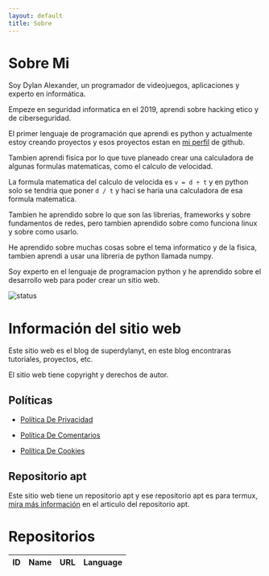 ```yaml
---
layout: default
title: Sobre
---
```


<link rel="stylesheet" href="https://stackpath.bootstrapcdn.com/bootstrap/4.3.1/css/bootstrap.min.css">
  
<link href="https://fonts.googleapis.com/css?family=Public+Sans:300,500&display=swap" rel="stylesheet">
  
# Sobre Mi

Soy Dylan Alexander, un programador de videojuegos, aplicaciones y experto en informática.

Empeze en seguridad informatica en  el 2019, aprendi sobre hacking etico y de ciberseguridad.

El primer lenguaje de programación que aprendi es python y actualmente estoy creando proyectos y esos proyectos estan en [mi perfil](https://github.com/dylan14567) de github.

Tambien aprendi fisica por lo que tuve planeado crear una calculadora de algunas formulas matematicas, como el calculo de velocidad.

La formula matematica del calculo de velocida es ``` v = d ÷ t ``` y en python solo se tendria que poner ``` d / t ``` y haci se haria una calculadora de esa formula matematica.

Tambien he aprendido sobre lo que son las librerias, frameworks y sobre fundamentos de redes, pero tambien aprendido sobre como funciona linux y sobre como usarlo.

He aprendido sobre muchas cosas sobre el tema informatico y de la fisica, tambien aprendi a usar una libreria de python llamada numpy.

Soy experto en el lenguaje de programacion python y he aprendido sobre el desarrollo web para poder crear un sitio web.

![status](https://github-readme-stats.vercel.app/api?username=dylan14567)

# Información del sitio web

Este sitio web es el blog de superdylanyt, en este blog encontraras tutoriales, proyectos, etc.

El sitio web tiene copyright y derechos de autor.

## Políticas

* [Política De Privacidad](https://dylan14567.github.io/2021/03/08/POL%C3%8DTICA-DE-PRIVACIDAD.html)

* [Política De Comentarios](https://dylan14567.github.io/2021/03/08/politica-de-comentarios.html)

* [Política De Cookies](https://dylan14567.github.io/2021/03/21/Pol%C3%ADtica-de-Cookies.html)

## Repositorio apt

Este sitio web tiene un repositorio apt y ese repositorio apt es para termux, [mira más información](https://dylan14567.github.io/2021/03/09/lab-termux.html) en el articulo del repositorio apt. 

# Repositorios

  <div class="container-fluid mt-3">
    <div class="table-responsive">
      <table class="table table-bordered">
        <thead>
          <tr class="table-info">
            <th scope="col">ID</th>
            <th scope="col">Name</th>
            <th scope="col">URL</th>
            <th scope="col">Language</th>
          </tr>
        </thead>
        <tbody>
          <!-- 
            <tr>
              <td>...</td>
              <td>...</td>
              <td>...</td>
              <td>...</td>
            </tr> 
          -->
        </tbody>
      </table>
    </div>
  </div>
  <!-- jquery cdn  -->
  <script src="https://code.jquery.com/jquery-2.2.4.min.js"></script>
  <!-- custom js -->
  <script src="js/repos.js"></script>

